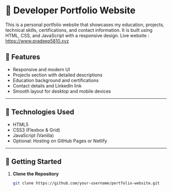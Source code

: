 # 💼 Developer Portfolio Website

This is a personal portfolio website that showcases my education, projects, technical skills, certifications, and contact information. It is built using HTML, CSS, and JavaScript with a responsive design.
Live website : https://www.pradeep5810.xyz

## 🌟 Features

- Responsive and modern UI
- Projects section with detailed descriptions
- Education background and certifications
- Contact details and LinkedIn link
- Smooth layout for desktop and mobile devices

---

## 📁 Technologies Used

- HTML5
- CSS3 (Flexbox & Grid)
- JavaScript (Vanilla)
- Optional: Hosting on GitHub Pages or Netlify

---

## 🚀 Getting Started

1. **Clone the Repository**
   ```bash
   git clone https://github.com/your-username/portfolio-website.git
